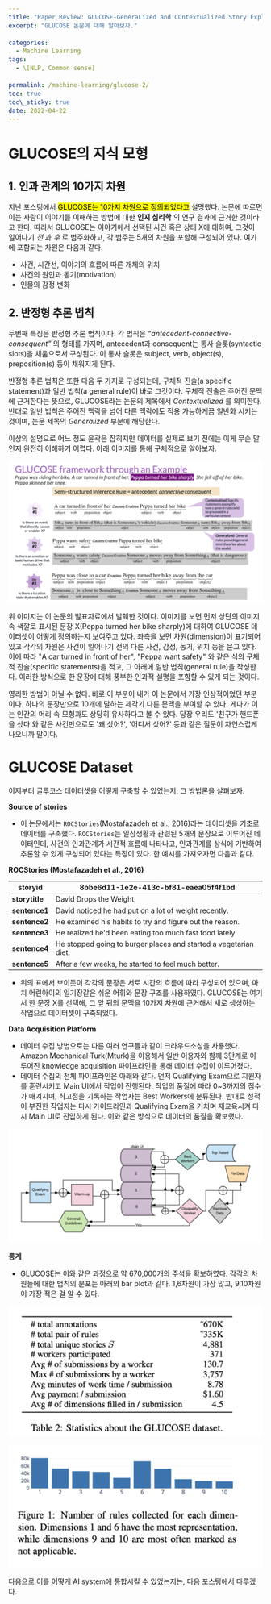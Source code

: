 ```yaml
---
title: "Paper Review: GLUCOSE-GeneraLized and COntextualized Story Explanations (2)"
excerpt: "GLUCOSE 논문에 대해 알아보자."

categories:
  - Machine Learning
tags:
  - \[NLP, Common sense]

permalink: /machine-learning/glucose-2/
toc: true
toc\_sticky: true
date: 2022-04-22
---
```


# GLUCOSE의 지식 모형

## 1. 인과 관계의 10가지 차원

지난 포스팅에서 <mark>GLUCOSE는 10가지 차원으로 정의되었다고</mark> 설명했다. 논문에 따르면 이는 사람이 이야기를 이해하는 방법에 대한 **인지 심리학** 의 연구 결과에 근거한 것이라고 한다. 따라서 GLUCOSE는 이야기에서 선택된 사건 혹은 상태 X에 대하여, 그것이 일어나기 *전* 과 *후* 로 범주화하고, 각 범주는 5개의 차원을 포함해 구성되어 있다. 여기에 포함되는 차원은 다음과 같다.

- 사건, 시간선, 이야기의 흐름에 따른 개체의 위치
- 사건의 원인과 동기(motivation)
- 인물의 감정 변화

## 2. 반정형 추론 법칙

두번째 특징은 반정형 추론 법칙이다. 각 법칙은 *“antecedent-connective-consequent”* 의 형태를 가지며, antecedent과 consequent는 통사 슬롯(syntactic slots)을 채움으로서 구성된다. 이 통사 슬롯은 subject, verb, object(s), preposition(s) 등이 채워지게 된다.

반정형 추론 법칙은 또한 다음 두 가지로 구성되는데, 구체적 진술(a specific statement)과 일반 법칙(a general rule)이 바로 그것이다. 구체적 진술은 주어진 문맥에 근거한다는 뜻으로, GLUCOSE라는 논문의 제목에서 *Contextualized* 를 의미한다. 반대로 일반 법칙은 주어진 맥락을 넘어 다른 맥락에도 적용 가능하게끔 일반화 시키는 것이며, 논문 제목의 *Generalized* 부분에 해당한다.

이상의 설명으로 어느 정도 윤곽은 잡히지만 데이터를 실제로 보기 전에는 이게 무슨 말인지 완전히 이해하기 어렵다. 아래 이미지를 통해 구체적으로 알아보자.

![image.png](/assets/images/posts_img/paper-review-glucose/2.png)

위 이미지는 이 논문의 발표자료에서 발췌한 것이다. 이미지를 보면 먼저 상단의 이미지 속 색깔로 표시된 문장 X(Peppa turned her bike sharply)에 대하여 GLUCOSE 데이터셋이 어떻게 정의하는지 보여주고 있다. 좌측을 보면 차원(dimension)이 표기되어 있고 각각의 차원은 사건이 일어나기 전의 다른 사건, 감정, 동기, 위치 등을 묻고 있다. 이에 따라 "A car turned in front of her", "Peppa want safety" 와 같은 식의 구체적 진술(specific statements)을 적고, 그 아래에 일반 법칙(general rule)을 작성한다. 이러한 방식으로 한 문장에 대해 풍부한 인과적 설명을 포함할 수 있게 되는 것이다.

영리한 방법이 아닐 수 없다. 바로 이 부분이 내가 이 논문에서 가장 인상적이었던 부분이다. 하나의 문장만으로 10개에 달하는 제각기 다른 문맥을 부여할 수 있다. 게다가 이는 인간의 머리 속 모형과도 상당히 유사하다고 볼 수 있다. 당장 우리도 '친구가 핸드폰을 샀다'와 같은 사건만으로도 '왜 샀어?', '어디서 샀어?' 등과 같은 질문이 자연스럽게 나오니까 말이다.

# GLUCOSE Dataset

이제부터 글루코스 데이터셋을 어떻게 구축할 수 있었는지, 그 방법론을 살펴보자.

**Source of stories**

- 이 논문에서는 `ROCStories`(Mostafazadeh et al., 2016)라는 데이터셋을 기초로 데이터를 구축했다. `ROCStories`는 일상생활과 관련된 5개의 문장으로 이루어진 데이터인데, 사건의 인과관계가 시간적 흐름에 나타나고, 인과관계를 상식에 기반하여 추론할 수 있게 구성되어 있다는 특징이 있다. 한 예시를 가져오자면 다음과 같다.

**ROCStories (Mostafazadeh et al., 2016)**

| **storyid**    | 8bbe6d11-1e2e-413c-bf81-eaea05f4f1bd                             |
| -------------- | ---------------------------------------------------------------- |
| **storytitle** | David Drops the Weight                                           |
| **sentence1**  | David noticed he had put on a lot of weight recently.            |
| **sentence2**  | He examined his habits to try and figure out the reason.         |
| **sentence3**  | He realized he'd been eating too much fast food lately.          |
| **sentence4**  | He stopped going to burger places and started a vegetarian diet. |
| **sentence5**  | After a few weeks, he started to feel much better.               |

- 위의 표에서 보이듯이 각각의 문장은 서로 시간의 흐름에 따라 구성되어 있으며, 마치 어린아이의 일기장같은 쉬운 어휘와 문장 구조를 사용하였다. GLUCOSE는 여기서 한 문장 X를 선택해, 그 앞 뒤의 문맥을 10가지 차원에 근거해서 새로 생성하는 작업으로 데이터셋이 구축되었다.

**Data Acquisition Platform**

- 데이터 수집 방법으로는 다른 여러 연구들과 같이 크라우드소싱을 사용했다. Amazon Mechanical Turk(Mturk)을 이용해서 일반 이용자와 함께 3단계로 이루어진 knowledge acquisition 파이프라인을 통해 데이터 수집이 이루어졌다.
- 데이터 수집의 전체 파이프라인은 아래와 같다. 먼저 Qualifying Exam으로 지원자를 훈련시키고  Main UI에서 작업이 진행된다. 작업의 품질에 따라 0~3까지의 점수가 매겨지며, 최고점을 기록하는 작업자는 Best Workers에 분류된다. 반대로 성적이 부진한 작업자는 다시 가이드라인과 Qualifying Exam을 거치며 재교육시켜 다시 Main UI로 진입하게 된다. 이와 같은 방식으로 데이터의 품질을 확보했다.

![Image.png](/assets/images/posts_img/paper-review-glucose/3.png)

**통계**

- GLUCOSE는 이와 같은 과정으로 약 670,000개의 주석을 확보하였다. 각각의 차원들에 대한 법칙의 분포는 아래의 bar plot과 같다. 1,6차원이 가장 많고, 9,10차원이 가장 적은 걸 알 수 있다.

![Image.png](/assets/images/posts_img/paper-review-glucose/4.png)

![Image.png](/assets/images/posts_img/paper-review-glucose/5.png)

다음으로 이를 어떻게 AI system에 통합시킬 수 있었는지는, 다음 포스팅에서 다루겠다.

